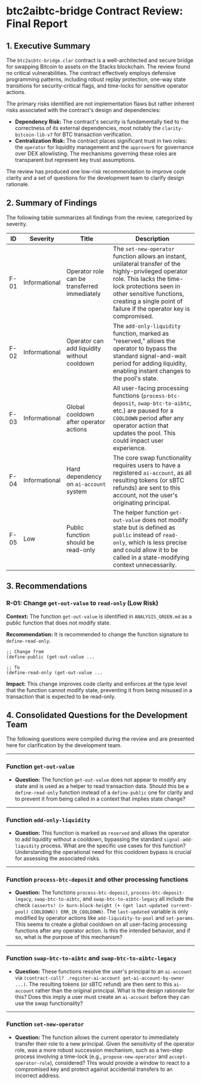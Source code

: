 # btc2aibtc-bridge Contract Review: Final Report

## 1. Executive Summary

The `btc2aibtc-bridge.clar` contract is a well-architected and secure bridge for swapping Bitcoin to assets on the Stacks blockchain. The review found no critical vulnerabilities. The contract effectively employs defensive programming patterns, including robust replay protection, one-way state transitions for security-critical flags, and time-locks for sensitive operator actions.

The primary risks identified are not implementation flaws but rather inherent risks associated with the contract's design and dependencies:
-   **Dependency Risk:** The contract's security is fundamentally tied to the correctness of its external dependencies, most notably the `clarity-bitcoin-lib-v7` for BTC transaction verification.
-   **Centralization Risk:** The contract places significant trust in two roles: the `operator` for liquidity management and the `approver`s for governance over DEX allowlisting. The mechanisms governing these roles are transparent but represent key trust assumptions.

The review has produced one low-risk recommendation to improve code clarity and a set of questions for the development team to clarify design rationale.

## 2. Summary of Findings

The following table summarizes all findings from the review, categorized by severity.

| ID | Severity | Title | Description |
|---|---|---|---|
| F-01 | Informational | Operator role can be transferred immediately | The `set-new-operator` function allows an instant, unilateral transfer of the highly-privileged operator role. This lacks the time-lock protections seen in other sensitive functions, creating a single point of failure if the operator key is compromised. |
| F-02 | Informational | Operator can add liquidity without cooldown | The `add-only-liquidity` function, marked as "reserved," allows the operator to bypass the standard signal-and-wait period for adding liquidity, enabling instant changes to the pool's state. |
| F-03 | Informational | Global cooldown after operator actions | All user-facing processing functions (`process-btc-deposit`, `swap-btc-to-aibtc`, etc.) are paused for a `COOLDOWN` period after any operator action that updates the pool. This could impact user experience. |
| F-04 | Informational | Hard dependency on `ai-account` system | The core swap functionality requires users to have a registered `ai-account`, as all resulting tokens (or sBTC refunds) are sent to this account, not the user's originating principal. |
| F-05 | Low | Public function should be read-only | The helper function `get-out-value` does not modify state but is defined as `public` instead of `read-only`, which is less precise and could allow it to be called in a state-modifying context unnecessarily. |

## 3. Recommendations

### R-01: Change `get-out-value` to `read-only` (Low Risk)

**Context:** The function `get-out-value` is identified in `ANALYSIS_GREEN.md` as a public function that does not modify state.

**Recommendation:** It is recommended to change the function signature to `define-read-only`.

```clarity
;; Change from
(define-public (get-out-value ...

;; To
(define-read-only (get-out-value ...
```

**Impact:** This change improves code clarity and enforces at the type level that the function cannot modify state, preventing it from being misused in a transaction that is expected to be read-only.

## 4. Consolidated Questions for the Development Team

The following questions were compiled during the review and are presented here for clarification by the development team.

---

### Function `get-out-value`
- **Question:** The function `get-out-value` does not appear to modify any state and is used as a helper to read transaction data. Should this be a `define-read-only` function instead of a `define-public` one for clarity and to prevent it from being called in a context that implies state change?

---

### Function `add-only-liquidity`
- **Question:** This function is marked as `reserved` and allows the operator to add liquidity without a cooldown, bypassing the standard `signal-add-liquidity` process. What are the specific use cases for this function? Understanding the operational need for this cooldown bypass is crucial for assessing the associated risks.

---

### Function `process-btc-deposit` and other processing functions
- **Question:** The functions `process-btc-deposit`, `process-btc-deposit-legacy`, `swap-btc-to-aibtc`, and `swap-btc-to-aibtc-legacy` all include the check `(asserts! (> burn-block-height (+ (get last-updated current-pool) COOLDOWN)) ERR_IN_COOLDOWN)`. The `last-updated` variable is only modified by operator actions like `add-liquidity-to-pool` and `set-params`. This seems to create a global cooldown on all user-facing processing functions after any operator action. Is this the intended behavior, and if so, what is the purpose of this mechanism?

---

### Function `swap-btc-to-aibtc` and `swap-btc-to-aibtc-legacy`
- **Question:** These functions resolve the user's principal to an `ai-account` via `(contract-call? .register-ai-account get-ai-account-by-owner ...)`. The resulting tokens (or sBTC refund) are then sent to this `ai-account` rather than the original principal. What is the design rationale for this? Does this imply a user must create an `ai-account` before they can use the swap functionality?

---

### Function `set-new-operator`
- **Question:** The function allows the current operator to immediately transfer their role to a new principal. Given the sensitivity of the operator role, was a more robust succession mechanism, such as a two-step process involving a time-lock (e.g., `propose-new-operator` and `accept-operator-role`), considered? This would provide a window to react to a compromised key and protect against accidental transfers to an incorrect address.

